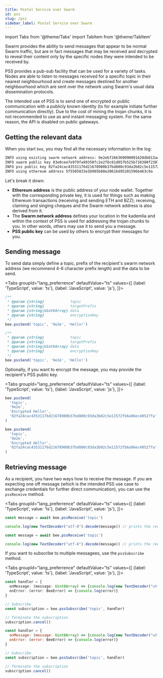 ```yaml
---
title: Postal Service over Swarm
id: pss
slug: /pss
sidebar_label: Postal Service over Swarm
---
```


import Tabs from '@theme/Tabs'
import TabItem from '@theme/TabItem'

Swarm provides the ability to send messages that appear to be normal Swarm traffic, but are in fact messages that may be received and decrypted to reveal their content only by the specific nodes they were intended to be received by.

PSS provides a pub-sub facility that can be used for a variety of tasks. Nodes are able to listen to messages received for a specific topic in their nearest neighbourhood and create messages destined for another neighbourhood which are sent over the network using Swarm's usual data dissemination protocols.

The intended use of PSS is to send one of encrypted or public communication with a publicly known identity (to for example initiate further communication directly). Due to the cost of mining the trojan chunks, it is not recommended to use as and instant messaging system. For the same reason, the API is disabled on public gateways.

## Getting the relevant data
When you start `bee`, you may find all the necessary information in the log:
```sh
INFO using existing swarm network address: 9e2ebf266369090091620db013aab164afb1574aedb3fcc08ce8dc6e6f28ef54 
INFO swarm public key 03e0cee7e979fa99350fc2e2f8c81d857b525b710380f238742af269bb794dfd3c                        
INFO pss public key 02fa24cac43531176d21678900b37bd800c93da3b02c5e11572fb6a96ec49527fa 
INFO using ethereum address 5f5505033e3b985b88e20616d95201596b463c9a 
```
Let's break it down:
- **Ethereum address** is the public address of your node wallet. Together with the corresponding private key, it is used for things such as making Ethereum transactions (receiving and sending ETH and BZZ); receiving, claiming and singing cheques and the Swarm network address is also derived from it.
- The **Swarm network address** defines your location in the kademlia and within the context of PSS is used for addressing the trojan chunks to you. In other words, others may use it to send you a message.
- **PSS public key** can be used by others to encrypt their messages for you.

<!---
### Deriving swarm address from ethereum address
This section will need a lot of love and testing, probably should be in some advanced page but leaving it here as comment since we want to write it at some point.
-->

## Sending message

To send data simply define a topic, prefix of the recipient's swarm network address (we recommend 4-6 character prefix length) and the data to be send.

<Tabs
  groupId="lang_preferrence"
  defaultValue="ts"
  values={[
    {label: 'TypeScript', value: 'ts'},
    {label: 'JavaScript', value: 'js'},
  ]}>
  <TabItem value="ts">

```ts
/**
 * @param {string}            topic
 * @param {string}            targetPrefix
 * @param {string|Uint8Array} data
 * @param {string}            encryptionKey
 */
bee.pssSend('topic', '9e2e', 'Hello!')
```

  </TabItem>
  <TabItem value="js">

```js
/**
 * @param {string}            topic
 * @param {string}            targetPrefix
 * @param {string|Uint8Array} data
 * @param {string}            encryptionKey
 */
bee.pssSend('topic', '9e2e', 'Hello!')
```

  </TabItem>
</Tabs>

Optionally, if you want to encrypt the message, you may provide the recipient's PSS public key.

<Tabs
  groupId="lang_preferrence"
  defaultValue="ts"
  values={[
    {label: 'TypeScript', value: 'ts'},
    {label: 'JavaScript', value: 'js'},
  ]}>
  <TabItem value="ts">

```ts
bee.pssSend(
  'topic',
  '9e2e',
  'Encrypted Hello!',
  '02fa24cac43531176d21678900b37bd800c93da3b02c5e11572fb6a96ec49527fa',
)
```

  </TabItem>
  <TabItem value="js">

```js
bee.pssSend(
  'topic',
  '9e2e',
  'Encrypted Hello!',
  '02fa24cac43531176d21678900b37bd800c93da3b02c5e11572fb6a96ec49527fa',
)
```

  </TabItem>
</Tabs>

## Retrieving message
As a recipient, you have two ways how to receive the message. If you are expecting one off message (which is the intended PSS use case to exchange credentials for further direct communication), you can use the `pssReceive` method.

<Tabs
  groupId="lang_preferrence"
  defaultValue="ts"
  values={[
    {label: 'TypeScript', value: 'ts'},
    {label: 'JavaScript', value: 'js'},
  ]}>
  <TabItem value="ts">

```ts
const message = await bee.pssReceive('topic')

console.log(new TextDecoder("utf-8").decode(message)) // prints the received message
```

  </TabItem>
  <TabItem value="js">

```js
const message = await bee.pssReceive('topic')

console.log(new TextDecoder("utf-8").decode(message)) // prints the received message
```

  </TabItem>
</Tabs>

If you want to subscribe to multiple messagees, use the `pssSubscribe` method.


<Tabs
  groupId="lang_preferrence"
  defaultValue="ts"
  values={[
    {label: 'TypeScript', value: 'ts'},
    {label: 'JavaScript', value: 'js'},
  ]}>
  <TabItem value="ts">

```ts
const handler = {
  onMessage: (message: Uint8Array) => {console.log(new TextDecoder("utf-8").decode(message))},
  onError: (error: BeeError) => {console.log(error)}
}

// Subscribe
const subscription = bee.pssSubscribe('topic', handler)

// Terminate the subscription
subscription.cancel()
```

  </TabItem>
  <TabItem value="js">

```js
const handler = {
  onMessage: (message: Uint8Array) => {console.log(new TextDecoder("utf-8").decode(message))},
  onError: (error: BeeError) => {console.log(error)}
}

// Subscribe
const subscription = bee.pssSubscribe('topic', handler)

// Terminate the subscription
subscription.cancel()
```

  </TabItem>
</Tabs>
